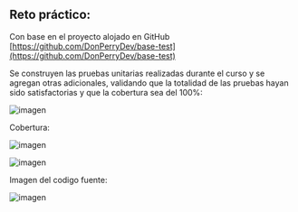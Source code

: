 ## Reto práctico:

Con base en el proyecto alojado en GitHub [https://github.com/DonPerryDev/base-test](https://github.com/DonPerryDev/base-test)

Se construyen las pruebas unitarias realizadas durante el curso y se agregan otras adicionales, validando que la totalidad de las pruebas hayan sido satisfactorias y que la cobertura sea del 100%:

![imagen](https://user-images.githubusercontent.com/74796784/212139633-61db693a-c2e0-44e7-81d2-78b7c201c489.png)


Cobertura:

![imagen](https://user-images.githubusercontent.com/74796784/212139592-43ab1eb9-5995-4fd7-990e-2149d17f5400.png)

![imagen](https://user-images.githubusercontent.com/74796784/212139617-b78b9630-d7a0-4f12-be38-fe1f4be1843f.png)


Imagen del codigo fuente:

![imagen](https://user-images.githubusercontent.com/74796784/212139654-e84ddb98-bde1-467a-81e7-3f078b2cc599.png)
